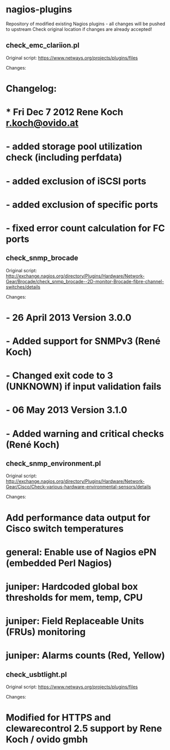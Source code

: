nagios-plugins
==============

Repository of modified existing Nagios plugins - all changes will be pushed to upstream
Check original location if changes are already accepted!


check_emc_clariion.pl
---------------------
  
Original script: https://www.netways.org/projects/plugins/files

Changes:

 # Changelog:    
 # * Fri Dec 7 2012 Rene Koch <r.koch@ovido.at>    
 # - added storage pool utilization check (including perfdata)    
 # - added exclusion of iSCSI ports    
 # - added exclusion of specific ports    
 # - fixed error count calculation for FC ports    


check_snmp_brocade
------------------
 
Original script: http://exchange.nagios.org/directory/Plugins/Hardware/Network-Gear/Brocade/check_snmp_brocade--2D-monitor-Brocade-fibre-channel-switches/details

Changes:
 
 # - 26 April 2013 Version 3.0.0    
 #    - Added support for SNMPv3 (René Koch)    
 #    - Changed exit code to 3 (UNKNOWN) if input validation fails    
 #    
 # - 06 May 2013 Version 3.1.0   
 #    - Added warning and critical checks (René Koch)


check_snmp_environment.pl
-------------------------
  
Original script: http://exchange.nagios.org/directory/Plugins/Hardware/Network-Gear/Cisco/Check-various-hardware-environmental-sensors/details


Changes:

 # Add performance data output for Cisco switch temperatures
 # general: Enable use of Nagios ePN (embedded Perl Nagios)
 # juniper: Hardcoded global box thresholds for mem, temp, CPU
 # juniper: Field Replaceable Units (FRUs) monitoring
 # juniper: Alarms counts (Red, Yellow)


check_usbtlight.pl
------------------
  
Original script: https://www.netways.org/projects/plugins/files

Changes:

 # Modified for HTTPS and clewarecontrol 2.5 support by Rene Koch / ovido gmbh    

